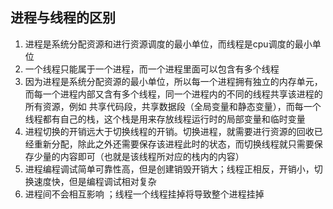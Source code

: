 ## 进程与线程的区别
1. 进程是系统分配资源和进行资源调度的最小单位，而线程是cpu调度的最小单位
2. 一个线程只能属于一个进程，而一个进程里面可以包含有多个线程
3. 因为进程是系统分配资源的最小单位，所以每一个进程拥有独立的内存单元，而每一个进程内部又含有多个线程，同一个进程内的不同的线程共享该进程的所有资源，例如 共享代码段，共享数据段（全局变量和静态变量），而每一个线程都有自己的栈，这个栈是用来存放线程运行时的局部变量和临时变量
4. 进程切换的开销远大于切换线程的开销。切换进程，就需要进行资源的回收已经重新分配，除此之外还需要保存该进程此时的状态，而切换线程就只需要保存少量的内容即可（也就是该线程所对应的栈内的内容）
5. 进程编程调试简单可靠性高，但是创建销毁开销大；线程正相反，开销小，切换速度快，但是编程调试相对复杂
6. 进程间不会相互影响 ；线程一个线程挂掉将导致整个进程挂掉